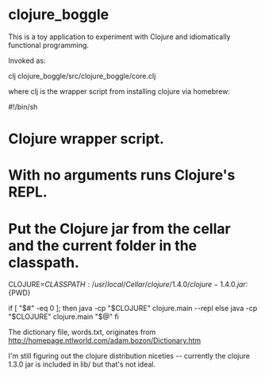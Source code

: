 # clojure_boggle

This is a toy application to experiment with Clojure and idiomatically
functional programming.

Invoked as:

clj clojure_boggle/src/clojure_boggle/core.clj

where clj is the wrapper script from installing clojure via homebrew:

#!/bin/sh
# Clojure wrapper script.
# With no arguments runs Clojure's REPL.

# Put the Clojure jar from the cellar and the current folder in the classpath.
CLOJURE=$CLASSPATH:/usr/local/Cellar/clojure/1.4.0/clojure-1.4.0.jar:${PWD}

if [ "$#" -eq 0 ]; then
    java -cp "$CLOJURE" clojure.main --repl
else
    java -cp "$CLOJURE" clojure.main "$@"
fi


The dictionary file, words.txt, originates from http://homepage.ntlworld.com/adam.bozon/Dictionary.htm

I'm still figuring out the clojure distribution niceties -- currently
the clojure 1.3.0 jar is included in lib/ but that's not ideal.

